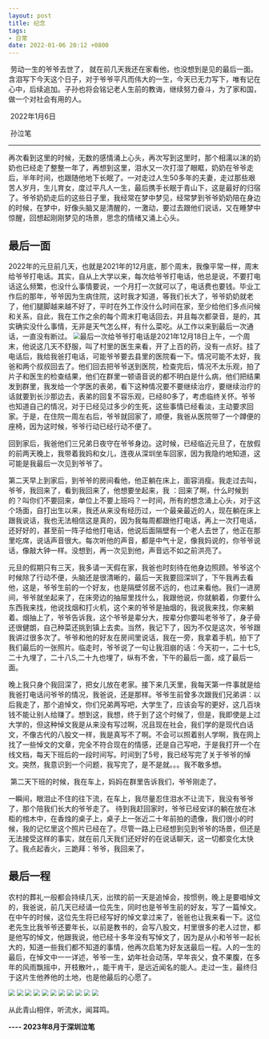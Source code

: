 ```yaml
---
layout: post
title: 纪念
tags: 
- 日常
date: 2022-01-06 20:12 +0800
---
```


​	劳动一生的爷爷去世了，
​	就在前几天我还在家看他，也没想到是见的最后一面。
​	含泪写下今天这个日子，对于爷爷平凡而伟大的一生，今天已无力写下，唯有记在心中，后续追加。
​	子孙也将会铭记老人生前的教诲，继续努力奋斗，为了家和国，做一个对社会有用的人。

​										2022年1月6日

​										孙泣笔

------

​	再次看到这里的时候，无数的感情涌上心头，再次写到这里时，那个相濡以沫的奶奶也已经走了整整一年了，再想到这里，泪水又一次打湿了眼眶，奶奶在爷爷走后，半年时间，也跟随他地下长眠了。一对走过人生50多年的夫妻，走过那些艰苦人岁月，生儿育女，度过平凡人一生，最后携手长眠于青山下，这是最好的归宿了。
​	爷爷奶奶走后的这些日子里，我经常在梦中梦见，经常梦到爷爷奶奶陪在身边的时候，在梦中，好像头脑又是清醒的，一激动，要过去跟他们说话，又在睡梦中惊醒，回想起刚刚梦见的场景，思念的情绪又涌上心头。

## 最后一面
​	2022年的元旦前几天，也就是2021年的12月底，那个周末，我像平常一样，周末给爷爷打电话。
​	其实，自从上大学以来，每次给爷爷打电话，他总是说，不要打电话这么频繁，也没什么事情要说，一个月打一次就可以了，电话费也要钱。毕业工作后的那年，爷爷因为生病住院，这时我才知道，等我们长大了，爷爷奶奶就老了，他们腿脚越来越不好了，平时在外工作没什么时间在家，至少给他们多点问候和关系，自此，我在工作之余的每个周末打电话回去，并且每次都录音，是的，其实确实没什么事情，无非是天气怎么样，有什么菜吃。从工作以来到最后一次通话，一直没有断过。
<img src="https://github.com/lvguidong/lvguidong.github.io/blob/main/_posts/gf/last.png?raw=true" style="zoom:80%;" />
​	最后一次给爷爷打电话是2021年12月18日上午，一个周末，他说这几天不舒服，叫了村里的医生来看，开了上百的药，没有一点好。挂了电话后，我给我爸打电话，可能爷爷要去县里的医院看一下。情况可能不太好，我爸和两个叔叔回去了。他们回去把爷爷送到医院，检查完后，情况不太乐观，拍了片子和医生的检查结果，他们在群里一顿语音说的都不明白是什么病，他们把结果发到群里，我发给一个学医的表弟，看下这种情况要不要继续治疗，要继续治疗的话就要到长沙那边去，表弟的回复不容乐观，已经80多了，考虑临终关怀。爷爷也知道自己的情况，对于已经见过多少的生死，这些事情已经看淡，主动要求回家。于是，在住院一周左右后，爷爷就回家了，顺便，我爸从医院带了一个蹲便的座椅，因为这时候，爷爷行动已经行动不便了。

​	回到家后，我爸他们三兄弟日夜守在爷爷身边。这时候，已经临近元旦了，在放假的前两天晚上，我带着我妈和女儿，连夜从深圳坐车回家，因为我隐约地知道，这可能是我最后一次见到爷爷了。

​	第二天早上到家后，到爷爷的房间看他，他正躺在床上，面容消瘦。我走过去叫，爷爷，我回来了，看到我回来了，他想要坐起来，我 ：回来了啊，什么时候到的？叫你们不要回来，单位上不要上班吗？一时间，所有的想念涌上心头，对于这个场面，自打出生以来，我还从来没有经历过，一个最亲最近的人，现在躺在床上跟我说话，我也无法相信这是真的，因为我每周都跟他打电话，再上一次打电话，还好好的，甚至前一阵子给他打电话，他说后面隔壁有一个老人去世了，他正在那里吃席，说话声音很大。每次听他的声音，都是中气十足，像我妈说的，你爷爷说话，像敲大钟一样。没想到，再一次见到他，声音远不如之前洪亮了。

​	元旦的假期只有三天，我多请一天假在家，我爸也时刻待在他身边照顾。爷爷这个时候除了行动不便，头脑还是很清晰的，最后一天我要回深圳了，下午我再去看他，这是，爷爷生前的一个好友，也是隔壁邻居不远的，也过来看他。我们一进房间，爷爷就坐起来了，在床旁边的抽屉里找什么，我跟他说，你就躺着，你要什么东西我来找，他说找烟和打火机，这个来的爷爷是抽烟的，我说我来找，你来躺着。烟抽上了，爷爷告诉我，这个爷爷是辈分大，按辈分你要叫老爷爷了，身子骨还很健朗，自己种菜还挑到镇上去卖。当然，我记下了，因为不仅是这次，爷爷跟我讲过很多次了。爷爷和他的好友在房间里说话，我在一旁，我拿着手机，拍下了我们最后的一张照片。临走时，爷爷说了一句让我泪崩的话：今天初一，二十七S,二十九埋了，二十八S,二十九也埋了，纵有不舍，下午的最后一面，成了最后一面。

​	晚上我只身个我回深了，把女儿放在老家。接下来几天里，我每天第一件事就是给我爸打电话问爷爷的情况，我爸说，还是那样。
​	爷爷生前曾多次跟我们兄弟讲：以后我走了，那个追悼文，你们兄弟两写吧，大学生了，应该会写的更好，这几百块钱不能让别人给赚了。
​	想到这，我想，终于到了这个时候了，但是，我即使是上过大学的，但这种悼文我是从来没有写过啊，况且现在社会，我们学的是现代白话文，不像古代的八股文一样，我是真写不了啊。不会可以照着别人学啊，我在网上找了一些悼文的文章，完全不符合现在的情感，还是自己写吧，于是我打开一个在线文档，每天下班后的一段时间写。
​	时间到了5号，我已经写完了关于爷爷的悼文。突然，我意识到一个问题，我写完了，是不是就。。。
​	我不敢多想。

​	第二天下班的时候，我在车上，妈妈在群里告诉我们，爷爷刚走了。

​	一瞬间，眼泪止不住的往下流，在车上，我尽量忍住泪水不让流下，我没有爷爷了，那个陪我们长大的爷爷走了。
待到我赶回家时，爷爷已经安详的躺在放在冰柜的棺木中，在香烛的桌子上，桌子上一张近二十年前拍的遗像，我们很小的时候，我的记忆里这个照片已经在了。尽管一路上已经想到见到爷爷的场景，但还是无法接受这样的事实，就在前几天我们还好好的在说话聊天，这一切都变化太快了。我点起香火，三跪拜：爷爷，我回来了。

## 最后一程
​	农村的葬礼一般都会持续几天，出殡的前一天是追悼会，按惯例，晚上是要唱悼文的，我爸说，前几天已经请一位先生，同时也是爷爷生前的好友，写了一篇悼文。在中午的时候，这位先生将已经写好的悼文拿过来了，爸爸也让我来看一下。
​	这位老先生比我爷爷还要年长，以前是教书的，会写八股文，村里很多的老人过世，都是他写的悼文，他跟我说，他已经十多年没有写悼文了，因为是从小和爷爷一起长大的，知道一些我们都不知道的事情，他再次启笔为好友送最后一程。
​	人的一生的最后，在悼文中一一详述，爷爷一生，幼年社会动荡，早年丧父，食不果腹，在多年的风雨飘摇中，开枝散叶，，能干肯干，是远近闻名的能人。走过一生，最终归于这片生他养他的土地，也是他最后的心愿了。

<img src="https://github.com/lvguidong/lvguidong.github.io/blob/main/_posts/gf/1.png?raw=true" style="zoom:80%;" />
<img src="https://github.com/lvguidong/lvguidong.github.io/blob/main/_posts/gf/2.png?raw=true" style="zoom:80%;" />
<img src="https://github.com/lvguidong/lvguidong.github.io/blob/main/_posts/gf/3.png?raw=true" style="zoom:80%;" />
<img src="https://github.com/lvguidong/lvguidong.github.io/blob/main/_posts/gf/4.png?raw=true" style="zoom:80%;" />
<img src="https://github.com/lvguidong/lvguidong.github.io/blob/main/_posts/gf/5.png?raw=true" style="zoom:80%;" />
<img src="https://github.com/lvguidong/lvguidong.github.io/blob/main/_posts/gf/6.png?raw=true" style="zoom:80%;" />
<img src="https://github.com/lvguidong/lvguidong.github.io/blob/main/_posts/gf/7.png?raw=true" style="zoom:80%;" />
<img src="https://github.com/lvguidong/lvguidong.github.io/blob/main/_posts/gf/8.png?raw=true" style="zoom:80%;" />
<img src="https://github.com/lvguidong/lvguidong.github.io/blob/main/_posts/gf/9.png?raw=true" style="zoom:80%;" />
<img src="https://github.com/lvguidong/lvguidong.github.io/blob/main/_posts/gf/10.png?raw=true" style="zoom:80%;" />
<img src="https://github.com/lvguidong/lvguidong.github.io/blob/main/_posts/gf/11.png?raw=true" style="zoom:80%;" />

从此青山相伴，听流水，闻耳鸣。

**---- 2023年8月于深圳泣笔**